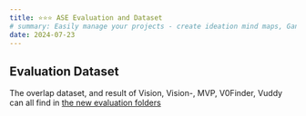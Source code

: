 ```yaml
---
title: ⭐⭐⭐ ASE Evaluation and Dataset
# summary: Easily manage your projects - create ideation mind maps, Gantt charts, todo lists, and more!
date: 2024-07-23
---
```


## Evaluation Dataset

The overlap dataset, and result of Vision, Vision-, MVP, V0Finder, Vuddy can all find in [the new evaluation folders](https://github.com/vision-version/vision-version.github.io/tree/main/Vision/6.evaluate/generality)